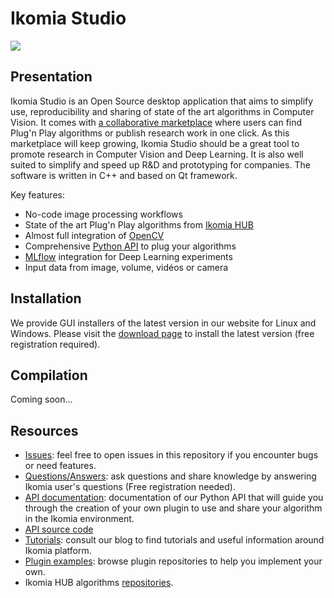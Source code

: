 # Ikomia Studio

![](https://ikomia.com/static/showcase/img/home/input.png)

## Presentation

Ikomia Studio is an Open Source desktop application that aims to simplify use, reproducibility and sharing of state of the art algorithms in Computer Vision. It comes with [a collaborative marketplace](https://ikomia.com/en/plugins) where users can find Plug'n Play algorithms or publish research work in one click. As this marketplace will keep growing, Ikomia Studio should be a great tool to promote research in Computer Vision and Deep Learning. It is also well suited to simplify and speed up R&D and prototyping for companies. The software is written in C++ and based on Qt framework.

Key features:
- No-code image processing workflows
- State of the art Plug'n Play algorithms from [Ikomia HUB](https://ikomia.com/en/plugins)
- Almost full integration of [OpenCV](https://opencv.org/)
- Comprehensive [Python API](https://ikomia-dev.github.io/python-api-documentation/) to plug your algorithms
- [MLflow](https://github.com/mlflow/mlflow) integration for Deep Learning experiments
- Input data from image, volume, vidéos or camera

## Installation

We provide GUI installers of the latest version in our website for Linux and Windows. Please visit the [download page](https://ikomia.com/en/download) to install the latest version (free registration required).

## Compilation

Coming soon...

## Resources

- [Issues](https://github.com/Ikomia-dev/IkomiaStudio/issues): feel free to open issues in this repository if you encounter bugs or need features.
- [Questions/Answers](https://ikomia.com/questions/): ask questions and share knowledge by answering Ikomia user's questions (Free registration needed).
- [API documentation](https://ikomia-dev.github.io/python-api-documentation/): documentation of our Python API that will guide you through the creation of your own plugin to use and share your algorithm in the Ikomia environment.
- [API source code](https://github.com/Ikomia-dev/IkomiaApi)
- [Tutorials](https://blog.ikomia.com/): consult our blog to find tutorials and useful information around Ikomia platform.
- [Plugin examples](https://github.com/Ikomia-dev): browse plugin repositories to help you implement your own.
- Ikomia HUB algorithms [repositories](https://github.com/Ikomia-hub).
